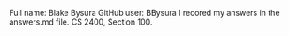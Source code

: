Full name: Blake Bysura
GitHub user: BBysura
I recored my answers in the answers.md file.
CS 2400, Section 100.
